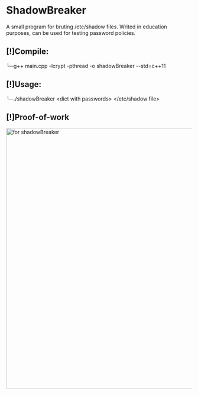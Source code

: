 # ShadowBreaker
A small program for bruting /etc/shadow files. Writed in education purposes, can be used for testing password policies.

## [!]Compile:
└─g++ main.cpp -lcrypt -pthread -o shadowBreaker --std=c++11

## [!]Usage:
└─./shadowBreaker \<dict with passwords\> </etc/shadow file>

## [!]Proof-of-work
<img width="705" alt="for shadowBreaker" src="https://user-images.githubusercontent.com/36220096/68413422-43f85f00-019f-11ea-876a-d914d76e05eb.png">
